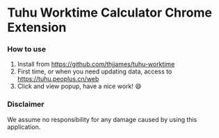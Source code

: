 # Tuhu Worktime Calculator Chrome Extension

### How to use

1. Install from https://github.com/thjjames/tuhu-worktime
1. First time, or when you need updating data, access to https://tuhu.peoplus.cn/web
1. Click and view popup, have a nice work! :smile:

### Disclaimer

We assume no responsibility for any damage caused by using this application.
